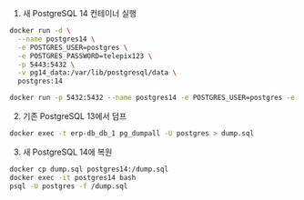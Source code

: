 1. 새 PostgreSQL 14 컨테이너 실행
```bash
docker run -d \
  --name postgres14 \
  -e POSTGRES_USER=postgres \
  -e POSTGRES_PASSWORD=telepix123 \
  -p 5443:5432 \
  -v pg14_data:/var/lib/postgresql/data \
  postgres:14

docker run -p 5432:5432 --name postgres14 -e POSTGRES_USER=postgres -e POSTGRES_PASSWORD=telepix123 -e POSTGRES_DB=postgres -v data_pg14:/var/lib/postgresql/data -d postgres:14
```


2. 기존 PostgreSQL 13에서 덤프
```bash
docker exec -t erp-db_db_1 pg_dumpall -U postgres > dump.sql
```

3. 새 PostgreSQL 14에 복원
```bash
docker cp dump.sql postgres14:/dump.sql
docker exec -it postgres14 bash
psql -U postgres -f /dump.sql
```